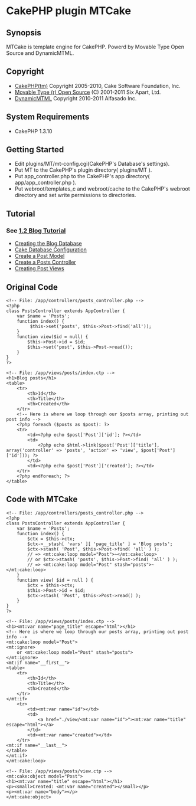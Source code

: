 # CakePHP plugin MTCake

## Synopsis

MTCake is template engine for CakePHP. Powerd by Movable Type Open Source and DynamicMTML.

## Copyright
+ [CakePHP(tm)](http://cakephp.org) Copyright 2005-2010, Cake Software Foundation, Inc.
+ [Movable Type (r) Open Source](https://github.com/movabletype/movabletype) (C) 2001-2011 Six Apart, Ltd.
+ [DynamicMTML](https://github.com/alfasado/DynamicMTML) Copyright 2010-2011 Alfasado Inc.

## System Requirements

+ CakePHP 1.3.10


## Getting Started
+ Edit plugins/MT/mt-config.cgi(CakePHP's Database's settings).
+ Put MT to the CakePHP's plugin directory( plugins/MT ).
+ Put app\_controller.php to the CakePHP's app directory( app/app\_controller.php ).
+ Put webroot/templates\_c and webroot/cache to the CakePHP's webroot directory and set write permissions to directories.


## Tutorial
### See [1.2 Blog Tutorial](http://book.cakephp.org/view/219/Blog)

+ [Creating the Blog Database](http://book.cakephp.org/view/330/Creating-the-Blog-Database)
+ [Cake Database Configuration](http://book.cakephp.org/view/331/Cake-Database-Configuration)
+ [Create a Post Model](http://book.cakephp.org/view/334/Create-a-Post-Model)
+ [Create a Posts Controller](http://book.cakephp.org/view/335/Create-a-Posts-Controller)
+ [Creating Post Views](http://book.cakephp.org/view/336/Creating-Post-Views)


## Original Code
    <!-- File: /app/controllers/posts_controller.php -->
    <?php
    class PostsController extends AppController {
        var $name = 'Posts';
        function index() {
             $this->set('posts', $this->Post->find('all'));
        }
        function view($id = null) {
            $this->Post->id = $id;
            $this->set('post', $this->Post->read());
        }
    }
    ?>

    <!-- File: /app/views/posts/index.ctp -->
    <h1>Blog posts</h1>
    <table>
        <tr>
            <th>Id</th>
            <th>Title</th>
            <th>Created</th>
        </tr>
        <!-- Here is where we loop through our $posts array, printing out post info -->
        <?php foreach ($posts as $post): ?>
        <tr>
            <td><?php echo $post['Post']['id']; ?></td>
            <td>
                <?php echo $html->link($post['Post']['title'], 
    array('controller' => 'posts', 'action' => 'view', $post['Post']['id'])); ?>
            </td>
            <td><?php echo $post['Post']['created']; ?></td>
        </tr>
        <?php endforeach; ?>
    </table>


## Code with MTCake
    <!-- File: /app/controllers/posts_controller.php -->
    <?php
    class PostsController extends AppController {
        var $name = 'Posts';
        function index() {
            $ctx = $this->ctx;
            $ctx->__stash[ 'vars' ][ 'page_title' ] = 'Blog posts';
            $ctx->stash( 'Post', $this->Post->find( 'all' ) );
            // => <mt:cake:loop model="Post">~</mt:cake:loop>
            // or $ctx->stash( 'posts', $this->Post->find( 'all' ) ); 
            // => <mt:cake:loop model="Post" stash="posts">~</mt:cake:loop>
        }
        function view( $id = null ) {
            $ctx = $this->ctx;
            $this->Post->id = $id;
            $ctx->stash( 'Post', $this->Post->read() );
        }
    }
    ?>

    <!-- File: /app/views/posts/index.ctp -->
    <h1><mt:var name="page_title" escape="html"></h1>
    <!-- Here is where we loop through our posts array, printing out post info -->
    <mt:cake:loop model="Post">
    <mt:ignore>
        or <mt:cake:loop model="Post" stash="posts">
    </mt:ignore>
    <mt:if name="__first__">
    <table>
        <tr>
            <th>Id</th>
            <th>Title</th>
            <th>Created</th>
        </tr>
    </mt:if>
        <tr>
            <td><mt:var name="id"></td>
            <td>
                <a href="./view/<mt:var name="id">"><mt:var name="title" escape="html"></a>
            </td>
            <td><mt:var name="created"></td>
        </tr>
    <mt:if name="__last__">
    </table>
    </mt:if>
    </mt:cake:loop>

    <!-- File: /app/views/posts/view.ctp -->
    <mt:cake:object model="Post">
    <h1><mt:var name="title" escape="html"></h1>
    <p><small>Created: <mt:var name="created"></small></p>
    <p><mt:var name="body"></p>
    </mt:cake:object>